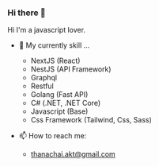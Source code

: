 ### Hi there 👋
Hi I'm a javascript lover.

- 🌱 My currently skill ...
  - NextJS (React)
  - NestJS (API Framework)
  - Graphql
  - Restful
  - Golang (Fast API)
  - C# (.NET, .NET Core)
  - Javascript (Base)
  - Css Framework (Tailwind, Css, Sass)

- 📫 How to reach me:
  - thanachai.akt@gmail.com
